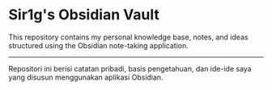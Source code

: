 # Sir1g's Obsidian Vault

This repository contains my personal knowledge base, notes, and ideas structured using the Obsidian note-taking application.
_________________________________________________________________________________

Repositori ini berisi catatan pribadi, basis pengetahuan, dan ide-ide saya yang disusun menggunakan aplikasi Obsidian.
